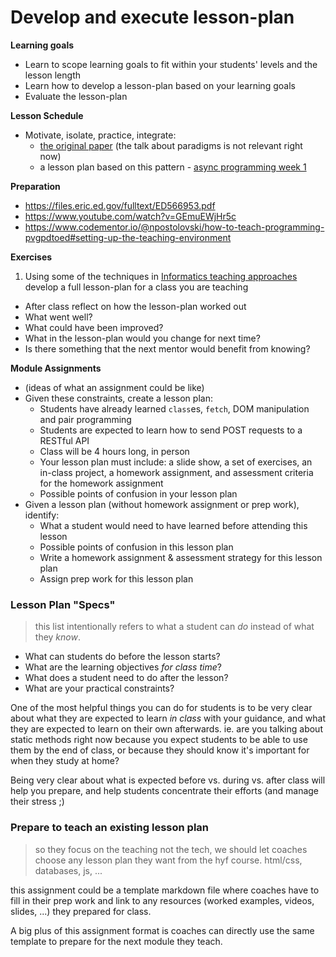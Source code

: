 # Develop and execute lesson-plan

**Learning goals**

- Learn to scope learning goals to fit within your students' levels and the lesson length
- Learn how to develop a lesson-plan based on your learning goals
- Evaluate the lesson-plan

**Lesson Schedule**
* Motivate, isolate, practice, integrate:
  * [the original paper](https://dl.acm.org/doi/pdf/10.1145/2674683.2674690) (the talk about paradigms is not relevant right now)
  * a lesson plan based on this pattern - [async programming week 1](https://hackyourfuture.be/asynchronous-programming/week-1/#/)

**Preparation**
- https://files.eric.ed.gov/fulltext/ED566953.pdf
- https://www.youtube.com/watch?v=GEmuEWjHr5c
- https://www.codementor.io/@npostolovski/how-to-teach-programming-pvgpdtoed#setting-up-the-teaching-environment

**Exercises**

1. Using some of the techniques in [Informatics teaching approaches](#informatics-teaching-approaches) develop a full lesson-plan for a class you are teaching
- After class reflect on how the lesson-plan worked out
 - What went well?
 - What could have been improved?
 - What in the lesson-plan would you change for next time?
 - Is there something that the next mentor would benefit from knowing?


**Module Assignments**
* (ideas of what an assignment could be like)
* Given these constraints, create a lesson plan:
  * Students have already learned `class`es, `fetch`, DOM manipulation and pair programming
  * Students are expected to learn how to send POST requests to a RESTful API
  * Class will be 4 hours long, in person
  * Your lesson plan must include: a slide show, a set of exercises, an in-class project, a homework assignment, and assessment criteria for the homework assignment
  * Possible points of confusion in your lesson plan
* Given a lesson plan (without homework assignment or prep work), identify:
  * What a student would need to have learned before attending this lesson
  * Possible points of confusion in this lesson plan
  * Write a homework assignment & assessment strategy for this lesson plan
  * Assign prep work for this lesson plan


### Lesson Plan "Specs"

> this list intentionally refers to what a student can _do_ instead of what they _know_.

- What can students do before the lesson starts?
- What are the learning objectives _for class time_?
- What does a student need to do after the lesson?
- What are your practical constraints?

One of the most helpful things you can do for students is to be very clear about what they are expected to learn _in class_ with your guidance, and what they are expected to learn on their own afterwards.   ie. are you talking about static methods right now because you expect students to be able to use them by the end of class, or because they should know it's important for when they study at home?

Being very clear about what is expected before vs. during vs. after class will help you prepare, and help students concentrate their efforts (and manage their stress ;)

### Prepare to teach an existing lesson plan

> so they focus on the teaching not the tech, we should let coaches choose any lesson plan they want from the hyf course.  html/css, databases, js, ...

this assignment could be a template markdown file where coaches have to fill in their prep work and link to any resources (worked examples, videos, slides, ...) they prepared for class.

A big plus of this assignment format is coaches can directly use the same template to prepare for the next module they teach.
